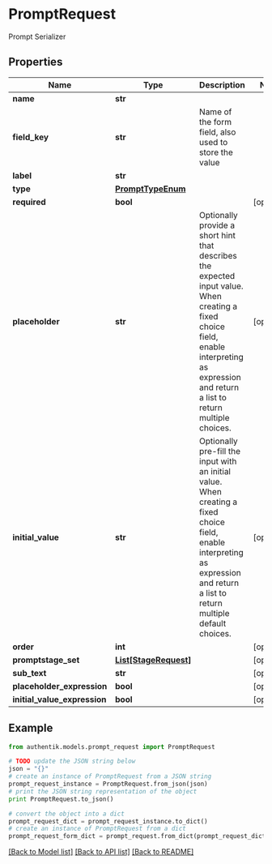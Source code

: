 # PromptRequest

Prompt Serializer

## Properties
Name | Type | Description | Notes
------------ | ------------- | ------------- | -------------
**name** | **str** |  | 
**field_key** | **str** | Name of the form field, also used to store the value | 
**label** | **str** |  | 
**type** | [**PromptTypeEnum**](PromptTypeEnum.md) |  | 
**required** | **bool** |  | [optional] 
**placeholder** | **str** | Optionally provide a short hint that describes the expected input value. When creating a fixed choice field, enable interpreting as expression and return a list to return multiple choices. | [optional] 
**initial_value** | **str** | Optionally pre-fill the input with an initial value. When creating a fixed choice field, enable interpreting as expression and return a list to return multiple default choices. | [optional] 
**order** | **int** |  | [optional] 
**promptstage_set** | [**List[StageRequest]**](StageRequest.md) |  | [optional] 
**sub_text** | **str** |  | [optional] 
**placeholder_expression** | **bool** |  | [optional] 
**initial_value_expression** | **bool** |  | [optional] 

## Example

```python
from authentik.models.prompt_request import PromptRequest

# TODO update the JSON string below
json = "{}"
# create an instance of PromptRequest from a JSON string
prompt_request_instance = PromptRequest.from_json(json)
# print the JSON string representation of the object
print PromptRequest.to_json()

# convert the object into a dict
prompt_request_dict = prompt_request_instance.to_dict()
# create an instance of PromptRequest from a dict
prompt_request_form_dict = prompt_request.from_dict(prompt_request_dict)
```
[[Back to Model list]](../README.md#documentation-for-models) [[Back to API list]](../README.md#documentation-for-api-endpoints) [[Back to README]](../README.md)


